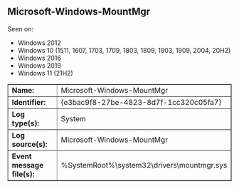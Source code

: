## Microsoft-Windows-MountMgr

Seen on:
* Windows 2012
* Windows 10 (1511, 1607, 1703, 1709, 1803, 1809, 1903, 1909, 2004, 20H2)
* Windows 2016
* Windows 2019
* Windows 11 (21H2)

<table border="1" class="docutils">
  <tbody>
    <tr>
      <td><b>Name:</b></td>
      <td>Microsoft-Windows-MountMgr</td>
    </tr>
    <tr>
      <td><b>Identifier:</b></td>
      <td>{e3bac9f8-27be-4823-8d7f-1cc320c05fa7}</td>
    </tr>
    <tr>
      <td><b>Log type(s):</b></td>
      <td>System</td>
    </tr>
    <tr>
      <td><b>Log source(s):</b></td>
      <td>Microsoft-Windows-MountMgr</td>
    </tr>
    <tr>
      <td><b>Event message file(s):</b></td>
      <td>%SystemRoot%\system32\drivers\mountmgr.sys</td>
    </tr>
  </tbody>
</table>

&nbsp;

